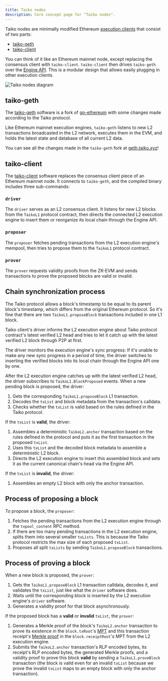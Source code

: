```yaml
---
title: Taiko nodes
description: Core concept page for "Taiko nodes".
---
```


Taiko nodes are minimally modified Ethereum [execution clients](https://ethereum.org/en/glossary/#execution-client) that consist of two parts:

- [taiko-geth](https://github.com/taikoxyz/taiko-geth)
- [taiko-client](https://github.com/taikoxyz/taiko-client)

You can think of it like an Ethereum mainnet node, except replacing the consensus client with `taiko-client`. `taiko-client` then drives `taiko-geth` over the [Engine API](https://github.com/ethereum/execution-apis/tree/main/src/engine). This is a modular design that allows easily plugging in other execution clients.

![Taiko nodes diagram](/src/assets/content/docs/core-concepts/taiko-nodes.png)

## taiko-geth

The [taiko-geth](https://github.com/taikoxyz/taiko-geth) software is a fork of [go-ethereum](https://github.com/ethereum/go-ethereum) with some changes made according to the Taiko protocol.

Like Ethereum mainnet execution engines, `taiko-geth` listens to new L2 transactions broadcasted in the L2 network, executes them in the EVM, and holds the latest state and database of all current L2 data.

You can see all the changes made in the `taiko-geth` fork at [geth.taiko.xyz](https://geth.taiko.xyz)!

## taiko-client

The [taiko-client](https://github.com/taikoxyz/taiko-client) software replaces the consensus client piece of an Ethereum mainnet node. It connects to `taiko-geth`, and the compiled binary includes three sub-commands:

### `driver`

The `driver` serves as an L2 consensus client. It listens for new L2 blocks from the `TaikoL1` protocol contract, then directs the connected L2 execution engine to insert them or reorganize its local chain through the Engine API.

### `proposer`

The `proposer` fetches pending transactions from the L2 execution engine's mempool, then tries to propose them to the `TaikoL1` protocol contract.

### `prover`

The `prover` requests validity proofs from the ZK-EVM and sends transactions to prove the proposed blocks are valid or invalid.

## Chain synchronization process

The Taiko protocol allows a block's timestamp to be equal to its parent
block's timestamp, which differs from the original Ethereum protocol. So it's
fine that there are two `TaikoL1.proposeBlock` transactions included in one L1
block.

Taiko client's driver informs the L2 execution engine about Taiko protocol contract's
latest verified L2 head and tries to let it catch up with the latest verified L2
block through P2P at first.

The driver monitors the execution engine's sync progress: If it's unable to make any new sync progress in a period of time, the driver switches to inserting the verified blocks into its local chain through the Engine API one by one.

After the L2 execution engine catches up with the latest verified L2 head, the driver subscribes to `TaikoL1.BlockProposed` events. When a new pending block is proposed, the driver:

1. Gets the corresponding `TaikoL1.proposeBlock` L1 transaction.
2. Decodes the `txList` and block metadata from the transaction's calldata.
3. Checks whether the `txList` is valid based on the rules defined in the Taiko protocol.

If the `txList` is **valid**, the driver:

1. Assembles a deterministic `TaikoL2.anchor` transaction based on the rules defined in the protocol and puts it as the first transaction in the proposed `txList`.
2. Uses this `txList` and the decoded block metadata to assemble a deterministic L2 block.
3. Directs the L2 execution engine to insert this assembled block and sets it as the current canonical chain's head via the Engine API.

If the `txList` is **invalid**, the driver:

1. Assembles an empty L2 block with only the anchor transaction.

## Process of proposing a block

To propose a block, the `proposer`:

1. Fetches the pending transactions from the L2 execution engine through the `txpool_content` RPC method.
2. If there are too many pending transactions in the L2 execution engine, splits them into several smaller `txLists`. This is because the Taiko protocol restricts the max size of each proposed `txList`.
3. Proposes all split `txLists` by sending `TaikoL1.proposeBlock` transactions.

## Process of proving a block

When a new block is proposed, the `prover`:

1. Gets the `TaikoL1.proposeBlock` L1 transaction calldata, decodes it, and validates the `txList`, just like what the `driver` software does.
2. Waits until the corresponding block is inserted by the L2 execution engine's `driver` software.
3. Generates a validity proof for that block asynchronously.

If the proposed block has a **valid** or **invalid** `txList`, the `prover`:

1. Generates a Merkle proof of the block's `TaikoL2.anchor` transaction to prove its existence in the `block.txRoot`'s [MPT](https://ethereum.org/en/developers/docs/data-structures-and-encoding/patricia-merkle-trie/) and this transaction receipt's [Merkle proof](https://rollup-glossary.vercel.app/other-terms#merkle-proofs) in the `block.receiptRoot`'s MPT from the L2 execution engine.
2. Submits the `TaikoL2.anchor` transaction's RLP encoded bytes, its receipt's RLP encoded bytes, the generated Merkle proofs, and a validity proof to prove this block **valid** by sending a `TaikoL1.proveBlock` transaction (the block is valid even for an invalid `txList` because we prove the invalid `txList` maps to an empty block with only the anchor transaction).
